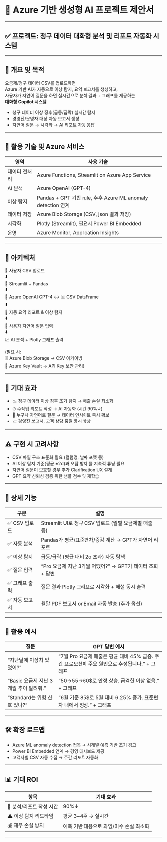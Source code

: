 # 📘 Azure 기반 생성형 AI 프로젝트 제안서

---

## ✅ 프로젝트: 청구 데이터 대화형 분석 및 리포트 자동화 시스템

---

## 📌 개요 및 목적
요금제/청구 데이터 CSV를 업로드하면  
Azure 기반 AI가 자동으로 이상 탐지, 요약 보고서를 생성하고,  
사용자가 자연어 질문을 하면 실시간으로 분석 결과 + 그래프를 제공하는  
**대화형 Copilot 시스템**

- 청구 데이터 이상 징후(급등/급락) 실시간 탐지
- 경영진/운영자 대상 자동 보고서 생성
- 자연어 질문 → 시각화 → AI 리포트 자동 응답

---

## 🔧 활용 기술 및 Azure 서비스
| 영역         | 사용 기술 |
|--------------|-----------|
| 데이터 전처리 | Azure Functions, Streamlit on Azure App Service |
| AI 분석      | Azure OpenAI (GPT-4) |
| 이상 탐지    | Pandas + GPT 기반 rule, 추후 Azure ML anomaly detection 연계 |
| 데이터 저장  | Azure Blob Storage (CSV, json 결과 저장) |
| 시각화       | Plotly (Streamlit), 필요시 Power BI Embedded |
| 운영         | Azure Monitor, Application Insights |

---

## 🧩 아키텍처
📂 사용자 CSV 업로드  
⬇️  
🐍 Streamlit + Pandas  
⬇️  
🧠 Azure OpenAI GPT-4 ↔ 📊 CSV DataFrame  
⬇️  
📝 자동 요약 리포트 & 이상 탐지  
⬇️  
💬 사용자 자연어 질문 입력  
⬇️  
📈 AI 분석 + Plotly 그래프 출력

(필요 시:  
🗄️ Azure Blob Storage → CSV 아카이빙  
🔐 Azure Key Vault → API Key 보안 관리)

---

## 🎯 기대 효과
- 📉 청구 데이터 이상 징후 조기 탐지 → 매출 손실 최소화
- ⏱ 수작업 리포트 작성 → AI 자동화 (시간 90%↓)
- 💬 누구나 자연어로 질문 → 데이터 인사이트 즉시 확보
- 📈 경영진 보고서, 고객 상담 품질 동시 향상

---

## ⚠️ 구현 시 고려사항
- CSV 파일 구조 표준화 필요 (컬럼명, 날짜 포맷 등)
- AI 이상 탐지 기준(평균 ±2σ)과 오탐 방지 룰 지속적 튜닝 필요
- 자연어 질문이 모호할 경우 추가 Clarification UX 설계
- GPT 요약 신뢰성 검증 위한 샘플 검수 및 재학습

---

## 🚀 상세 기능
| 구분            | 설명 |
|-----------------|------|
| ✅ CSV 업로드    | Streamlit UI로 청구 CSV 업로드 (월별 요금제별 매출 등) |
| ✅ 자동 분석     | Pandas가 평균/표준편차/증감 계산 → GPT가 자연어 리포트 |
| ✅ 이상 탐지     | 급등/급락 (평균 대비 2σ 초과) 자동 탐색 |
| ✅ 질문 입력     | “Pro 요금제 지난 3개월 어땠어?” → GPT가 데이터 조회 + 답변 |
| ✅ 그래프 출력   | 질문 결과 Plotly 그래프로 시각화 + 해설 동시 출력 |
| ✅ 자동 보고서   | 월말 PDF 보고서 or Email 자동 발송 (추가 옵션) |

---

## 🚀 활용 예시
| 질문                      | GPT 답변 예시 |
|---------------------------|---------------|
| “지난달에 이상치 있었어?” | “7월 Pro 요금제 매출은 평균 대비 45% 급증. 주간 프로모션이 주요 원인으로 추정됩니다.” + 그래프 |
| “Basic 요금제 지난 3개월 추이 알려줘.” | “50→55→60$로 안정 상승. 급격한 이상 없음.” + 그래프 |
| “Standard는 위험 신호 있나?” | “6월 기준 85$로 5월 대비 6.25% 증가. 표준편차 내에서 정상.” + 그래프 |

---

## 🛠 확장 로드맵
- Azure ML anomaly detection 접목 → 시계열 예측 기반 조기 경고
- Power BI Embedded 연계 → 경영 대시보드 제공
- 고객사별 CSV 자동 수집 → 주간 리포트 자동화

---

## 📊 기대 ROI
| 항목                    | 기대 효과 |
|--------------------------|-----------|
| 🚀 분석/리포트 작성 시간 | 90%↓ |
| ⚠️ 이상 탐지 리드타임   | 평균 3~4주 → 실시간 |
| 💰 재무 손실 방지       | 예측 기반 대응으로 과잉/미수 손실 최소화 |

---
